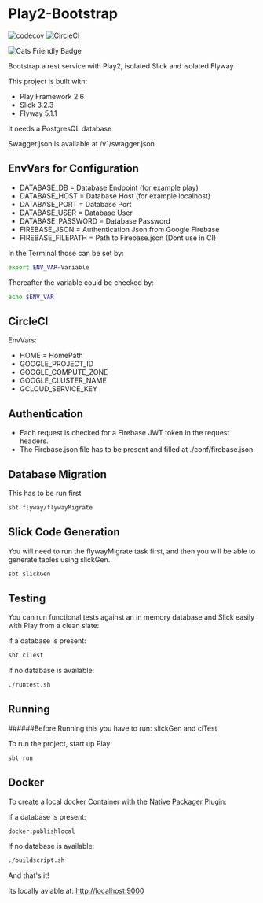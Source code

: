# Play2-Bootstrap

[![codecov](https://codecov.io/gh/innFactory/bootstrap-play2/branch/master/graph/badge.svg)](https://codecov.io/gh/innFactory/bootstrap-play2) [![CircleCI](https://circleci.com/gh/innFactory/bootstrap-play2/tree/master.svg?style=svg)](https://circleci.com/gh/innFactory/bootstrap-play2/tree/master)
 

![Cats Friendly Badge](https://typelevel.org/cats/img/cats-badge-tiny.png)  

Bootstrap a rest service with Play2, isolated Slick and isolated Flyway

This project is built with:
   - Play Framework 2.6
   - Slick 3.2.3
   - Flyway 5.1.1
   
   It needs a PostgresQL database
   
   Swagger.json is available at /v1/swagger.json
   

## EnvVars for Configuration

- DATABASE_DB = Database Endpoint (for example play)
- DATABASE_HOST = Database Host (for example localhost)
- DATABASE_PORT = Database Port
- DATABASE_USER = Database User
- DATABASE_PASSWORD = Database Password
- FIREBASE_JSON = Authentication Json from Google Firebase
- FIREBASE_FILEPATH = Path to Firebase.json (Dont use in CI)

In the Terminal those can be set by:

```bash
export ENV_VAR=Variable
```

Thereafter the variable could be checked by:

```bash
echo $ENV_VAR
```

## CircleCI

EnvVars:

- HOME = HomePath
- GOOGLE_PROJECT_ID
- GOOGLE_COMPUTE_ZONE
- GOOGLE_CLUSTER_NAME
- GCLOUD_SERVICE_KEY

## Authentication

- Each request is checked for a Firebase JWT token in the request headers.
- The Firebase.json file has to be present and filled at ./conf/firebase.json

## Database Migration

This has to be run first

```bash
sbt flyway/flywayMigrate
```

## Slick Code Generation

You will need to run the flywayMigrate task first, and then you will be able to generate tables using slickGen.

```bash
sbt slickGen
```

## Testing

You can run functional tests against an in memory database and Slick easily with Play from a clean slate:

If a database is present:

```bash
sbt ciTest
```

If no database is available:

```bash
./runtest.sh
```

## Running

######Before Running this you have to run: slickGen and ciTest

To run the project, start up Play:

```bash
sbt run
```

## Docker

To create a local docker Container with the [Native Packager](https://github.com/sbt/sbt-native-packager) Plugin:

If a database is present:

```bash
docker:publishlocal
```

If no database is available:

```bash
./buildscript.sh
```

And that's it!

Its locally aviable at: <http://localhost:9000>